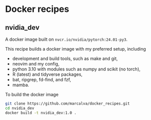 # Docker recipes

## nvidia_dev

A docker image built on `nvcr.io/nvidia/pytorch:24.01-py3`.

This recipe builds a docker image with my preferred setup, including
- development and build tools, such as make and git,
- neovim and my config,
- python 3.10 with modules such as numpy and scikit (no torch),
- R (latest) and tidyverse packages,
- bat, ripgrep, fd-find, and fzf,
- mamba.

To build the docker image
```bash
git clone https://github.com/marcalva/docker_recipes.git
cd nvidia_dev
docker build -t nvidia_dev:1.0 .
```
